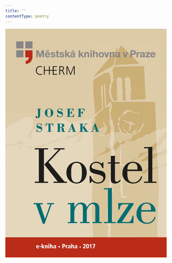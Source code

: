 ```yaml
---
title: ''
contentType: poetry
---
```


<section>

![Kostel v mlze](./resources/obalka.jpg)

</section>
